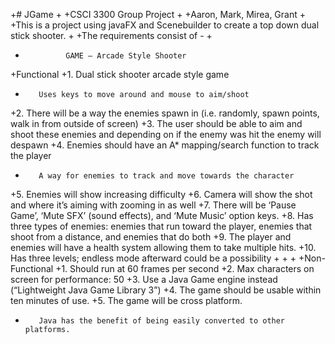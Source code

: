 +# JGame
 +
 +CSCI 3300 Group Project
 +
 +Aaron, Mark, Mirea, Grant
 +
 +This is a project using javaFX and Scenebuilder to create a top down dual stick shooter.
 +
 +The requirements consist of -
 +
 +				GAME – Arcade Style Shooter
 +Functional
 +1.    Dual stick shooter arcade style game
 +        Uses keys to move around and mouse to aim/shoot
 +2.    There will be a way the enemies spawn in (i.e. randomly, spawn points, walk in from outside of screen) 
 +3.    The user should be able to aim and shoot these enemies and depending on if the enemy was hit the enemy will despawn
 +4.    Enemies should have an A* mapping/search function to track the player
 +        A way for enemies to track and move towards the character
 +5.    Enemies will show increasing difficulty
 +6.    Camera will show the shot and where it’s aiming with zooming in as well
 +7.    There will be ‘Pause Game’, ‘Mute SFX’ (sound effects), and ‘Mute Music’ option keys.
 +8.    Has three types of enemies: enemies that run toward the player, enemies that shoot from a distance, and enemies that do both
 +9.    The player and enemies will have a health system allowing them to take multiple hits.
 +10.   Has three levels; endless mode afterward could be a possibility
 +
 +
 +
 +Non-Functional
 +1.    Should run at 60 frames per second
 +2.    Max characters on screen for performance: 50
 +3.    Use a Java Game engine instead (“Lightweight Java Game Library 3”)
 +4.    The game should be usable within ten minutes of use.
 +5.    The game will be cross platform.
 +        Java has the benefit of being easily converted to other platforms.

